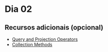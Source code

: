 # Dia 02

## Recursos adicionais (opcional)

- [Query and Projection Operators](https://docs.mongodb.com/manual/reference/operator/query/)
- [Collection Methods](https://docs.mongodb.com/manual/reference/method/js-collection/)
